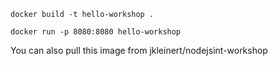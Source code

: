 ```
docker build -t hello-workshop .
```

```
docker run -p 8080:8080 hello-workshop
```

You can also pull this image from jkleinert/nodejsint-workshop

